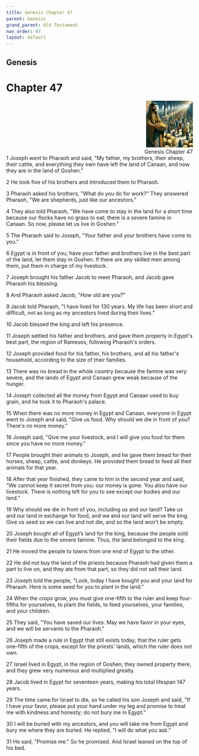 ```yaml
---
title: Genesis Chapter 47
parent: Genesis
grand_parent: Old Testament
nav_order: 47
layout: default
---
```


## Genesis

# Chapter 47

<div style="clear: both; text-align: right;">
    <img src="/assets/Image/Genesis/500/47.jpg" alt="Genesis Chapter 47" class="chapter-image" style="max-width: 25%; height: auto;"/>
    <figcaption style="font-size: 14px;">Genesis Chapter 47</figcaption>
</div>
1 Joseph went to Pharaoh and said, "My father, my brothers, their sheep, their cattle, and everything they own have left the land of Canaan, and now they are in the land of Goshen."

2 He took five of his brothers and introduced them to Pharaoh.

3 Pharaoh asked his brothers, "What do you do for work?" They answered Pharaoh, "We are shepherds, just like our ancestors."

4 They also told Pharaoh, "We have come to stay in the land for a short time because our flocks have no grass to eat; there is a severe famine in Canaan. So now, please let us live in Goshen."

5 The Pharaoh said to Joseph, "Your father and your brothers have come to you."

6 Egypt is in front of you; have your father and brothers live in the best part of the land, let them stay in Goshen. If there are any skilled men among them, put them in charge of my livestock.

7 Joseph brought his father Jacob to meet Pharaoh, and Jacob gave Pharaoh his blessing.

8 And Pharaoh asked Jacob, "How old are you?"

9 Jacob told Pharaoh, "I have lived for 130 years. My life has been short and difficult, not as long as my ancestors lived during their lives."

10 Jacob blessed the king and left his presence.

11 Joseph settled his father and brothers, and gave them property in Egypt's best part, the region of Rameses, following Pharaoh's orders.

12 Joseph provided food for his father, his brothers, and all his father's household, according to the size of their families.

13 There was no bread in the whole country because the famine was very severe, and the lands of Egypt and Canaan grew weak because of the hunger.

14 Joseph collected all the money from Egypt and Canaan used to buy grain, and he took it to Pharaoh's palace.

15 When there was no more money in Egypt and Canaan, everyone in Egypt went to Joseph and said, "Give us food. Why should we die in front of you? There's no more money."

16 Joseph said, "Give me your livestock, and I will give you food for them since you have no more money."

17 People brought their animals to Joseph, and he gave them bread for their horses, sheep, cattle, and donkeys. He provided them bread to feed all their animals for that year.

18 After that year finished, they came to him in the second year and said, "We cannot keep it secret from you: our money is gone. You also have our livestock. There is nothing left for you to see except our bodies and our land."

19 Why should we die in front of you, including us and our land? Take us and our land in exchange for food, and we and our land will serve the king. Give us seed so we can live and not die, and so the land won't be empty.

20 Joseph bought all of Egypt’s land for the king, because the people sold their fields due to the severe famine. Thus, the land belonged to the king.

21 He moved the people to towns from one end of Egypt to the other.

22 He did not buy the land of the priests because Pharaoh had given them a part to live on, and they ate from that part, so they did not sell their land.

23 Joseph told the people, "Look, today I have bought you and your land for Pharaoh. Here is some seed for you to plant in the land."

24 When the crops grow, you must give one-fifth to the ruler and keep four-fifths for yourselves, to plant the fields, to feed yourselves, your families, and your children.

25 They said, "You have saved our lives. May we have favor in your eyes, and we will be servants to the Pharaoh."

26 Joseph made a rule in Egypt that still exists today, that the ruler gets one-fifth of the crops, except for the priests' lands, which the ruler does not own.

27 Israel lived in Egypt, in the region of Goshen; they owned property there, and they grew very numerous and multiplied greatly.

28 Jacob lived in Egypt for seventeen years, making his total lifespan 147 years.

29 The time came for Israel to die, so he called his son Joseph and said, "If I have your favor, please put your hand under my leg and promise to treat me with kindness and honesty; do not bury me in Egypt."

30 I will be buried with my ancestors, and you will take me from Egypt and bury me where they are buried. He replied, "I will do what you ask."

31 He said, "Promise me." So he promised. And Israel leaned on the top of his bed.


